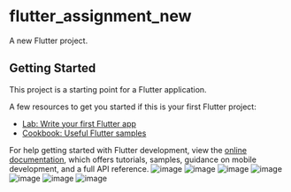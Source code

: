 # flutter_assignment_new

A new Flutter project.

## Getting Started

This project is a starting point for a Flutter application.

A few resources to get you started if this is your first Flutter project:

- [Lab: Write your first Flutter app](https://docs.flutter.dev/get-started/codelab)
- [Cookbook: Useful Flutter samples](https://docs.flutter.dev/cookbook)

For help getting started with Flutter development, view the
[online documentation](https://docs.flutter.dev/), which offers tutorials,
samples, guidance on mobile development, and a full API reference.
![image](https://github.com/avinashmaurya19/assignment_08_may/assets/78351524/3d7ed5a4-3ec0-4d3f-b8f0-8d86e6f5827a)
![image](https://github.com/avinashmaurya19/assignment_08_may/assets/78351524/d42514c1-d001-40c0-96e8-68457aed0550)
![image](https://github.com/avinashmaurya19/assignment_08_may/assets/78351524/5ee8e93b-c555-48f0-a7da-36f0670c3e18)
![image](https://github.com/avinashmaurya19/assignment_08_may/assets/78351524/eab02ff1-102f-4b60-b0c9-28da0be6cf0d)
![image](https://github.com/avinashmaurya19/assignment_08_may/assets/78351524/511853fc-0a78-4cf3-bb05-e07c3291e7ab)
![image](https://github.com/avinashmaurya19/assignment_08_may/assets/78351524/41adf72d-5b5e-4a71-a14b-1e692f6e1bad)
![image](https://github.com/avinashmaurya19/assignment_08_may/assets/78351524/87e8c046-3d46-42c7-a8ca-b2307a550c88)






